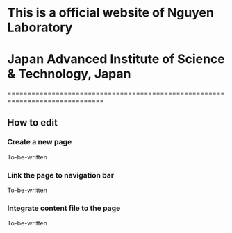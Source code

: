 # This is a official website of Nguyen Laboratory 
# Japan Advanced Institute of Science & Technology, Japan

==============================================================================

## How to edit

### Create a new page
To-be-written

### Link the page to navigation bar
To-be-written

### Integrate content file to the page
To-be-written

